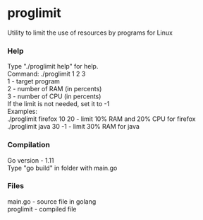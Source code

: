 # proglimit
Utility to limit the use of resources by programs for Linux

### Help
Type "./proglimit help" for help.<br>
Command: ./proglimit 1 2 3<br>
1 - target program<br>
2 - number of RAM (in percents)<br>
3 - number of CPU (in percents)<br>
If the limit is not needed, set it to -1<br>
Examples:<br>
./proglimit firefox 10 20 - limit 10% RAM and 20% CPU for firefox<br>
./proglimit java 30 -1 - limit 30% RAM for java<br>

### Compilation
Go version - 1.11<br>
Type "go build" in folder with main.go<br>

### Files
main.go - source file in golang<br>
proglimit - compiled file<br>

